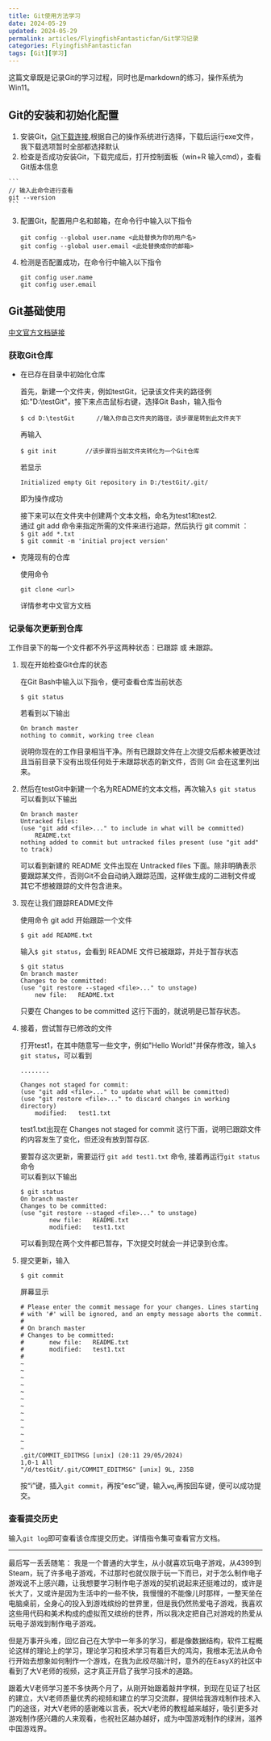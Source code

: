 ```yaml
---
title: Git使用方法学习
date: 2024-05-29
updated: 2024-05-29
permalink: articles/FlyingfishFantasticfan/Git学习记录
categories: FlyingfishFantasticfan
tags: [Git][学习]
---
```



这篇文章既是记录Git的学习过程，同时也是markdown的练习，操作系统为Win11。

## Git的安装和初始化配置
1. 安装Git，[Git下载连接](https://git-scm.com/download),根据自己的操作系统进行选择，下载后运行exe文件，我下载选项暂时全部都选择默认
2. 检查是否成功安装Git，下载完成后，打开控制面板（win+R 输入cmd），查看Git版本信息
<!-- More -->
    ```
    // 输入此命令进行查看
    git --version
    ```

3. 配置Git，配置用户名和邮箱，在命令行中输入以下指令

    ```
    git config --global user.name <此处替换为你的用户名>
    git config --global user.email <此处替换成你的邮箱>

    ```
4. 检测是否配置成功，在命令行中输入以下指令
    ```
    git config user.name
    git config user.email
    ```

## Git基础使用
[中文官方文档链接](https://git-scm.com/book/zh/v2/Git-%E5%9F%BA%E7%A1%80-%E8%8E%B7%E5%8F%96-Git-%E4%BB%93%E5%BA%93)  

### 获取Git仓库
- 在已存在目录中初始化仓库  

    首先，新建一个文件夹，例如testGit，记录该文件夹的路径例如:"D:\testGit"，接下来点击鼠标右键，选择Git Bash，输入指令
    ```
    $ cd D:\testGit      //输入你自己文件夹的路径，该步骤是转到此文件夹下
    ```
    再输入
    ```
    $ git init        //该步骤将当前文件夹转化为一个Git仓库
    ```
    若显示
    ```
    Initialized empty Git repository in D:/testGit/.git/
    ```
    即为操作成功  

    接下来可以在文件夹中创建两个文本文档，命名为test1和test2.  
    通过 git add 命令来指定所需的文件来进行追踪，然后执行 git commit ：      
    `$ git add *.txt`  
    `$ git commit -m 'initial project version'`  


- 克隆现有的仓库  

    使用命令
    ```
    git clone <url>
    ```
    详情参考中文官方文档  

### 记录每次更新到仓库
工作目录下的每一个文件都不外乎这两种状态：已跟踪 或 未跟踪。  

1. 现在开始检查Git仓库的状态  
   
   在Git Bash中输入以下指令，便可查看仓库当前状态
    ```
    $ git status
    ```
    若看到以下输出
    ```
    On branch master
    nothing to commit, working tree clean
    ```
    说明你现在的工作目录相当干净。所有已跟踪文件在上次提交后都未被更改过且当前目录下没有出现任何处于未跟踪状态的新文件，否则 Git 会在这里列出来。  

2. 然后在testGit中新建一个名为README的文本文档，再次输入`$ git status`  
    可以看到以下输出
    ```
    On branch master
    Untracked files:
    (use "git add <file>..." to include in what will be committed)
        README.txt
    nothing added to commit but untracked files present (use "git add" to track)
    ```
    可以看到新建的 README 文件出现在 Untracked files 下面。除非明确表示要跟踪某文件，否则Git不会自动纳入跟踪范围，这样做生成的二进制文件或其它不想被跟踪的文件包含进来。

3. 现在让我们跟踪README文件  

   使用命令 git add 开始跟踪一个文件
    ```
    $ git add README.txt
    ```
    输入`$ git status`，会看到 README 文件已被跟踪，并处于暂存状态
    ```
    $ git status
    On branch master
    Changes to be committed:
    (use "git restore --staged <file>..." to unstage)
        new file:   README.txt
    ```
    只要在 Changes to be committed 这行下面的，就说明是已暂存状态。 

4. 接着，尝试暂存已修改的文件
    
    打开test1，在其中随意写一些文字，例如"Hello World!"并保存修改，输入`$ git status`，可以看到
    ```
    ........  

    Changes not staged for commit:
    (use "git add <file>..." to update what will be committed)
    (use "git restore <file>..." to discard changes in working directory)
        modified:   test1.txt
    ```
    test1.txt出现在 Changes not staged for commit 这行下面，说明已跟踪文件的内容发生了变化，但还没有放到暂存区.  
    
    要暂存这次更新，需要运行 `git add test1.txt` 命令, 接着再运行`git status`命令  
    可以看到以下输出
    ```
    $ git status
    On branch master
    Changes to be committed:
    (use "git restore --staged <file>..." to unstage)
            new file:   README.txt
            modified:   test1.txt
    ```
    可以看到现在两个文件都已暂存，下次提交时就会一并记录到仓库。 

5. 提交更新，输入
    ```
    $ git commit
    ```
    屏幕显示
    ```
    # Please enter the commit message for your changes. Lines starting
    # with '#' will be ignored, and an empty message aborts the commit.
    #
    # On branch master
    # Changes to be committed:
    #       new file:   README.txt
    #       modified:   test1.txt
    #
    ~
    ~
    ~
    ~
    ~
    ~
    ~
    ~
    ~
    ~
    ~
    ~
    ~
    .git/COMMIT_EDITMSG [unix] (20:11 29/05/2024)                          1,0-1 All
    "/d/testGit/.git/COMMIT_EDITMSG" [unix] 9L, 235B
    ```
    按“i”键，插入`git commit`，再按“esc”键，输入`wq`,再按回车键，便可以成功提交。  

### 查看提交历史
输入`git log`即可查看该仓库提交历史。详情指令集可查看官方文档。  



---


最后写一丢丢随笔：
我是一个普通的大学生，从小就喜欢玩电子游戏，从4399到Steam，玩了许多电子游戏，不过那时也就仅限于玩一下而已，对于怎么制作电子游戏说不上感兴趣，让我想要学习制作电子游戏的契机说起来还挺难过的，或许是长大了，又或许是因为生活中的一些不快，我慢慢的不能像儿时那样，一整天坐在电脑桌前，全身心的投入到游戏缤纷的世界里，但是我仍然热爱电子游戏，我喜欢这些用代码和美术构成的虚拟而又缤纷的世界，所以我决定把自己对游戏的热爱从玩电子游戏到制作电子游戏。  

但是万事开头难，回忆自己在大学中一年多的学习，都是像数据结构，软件工程概论这样的理论上的学习，理论学习和技术学习有着巨大的鸿沟，我根本无法从命令行开始去想象如何制作一个游戏，在我为此绞尽脑汁时，意外的在EasyX的社区中看到了大V老师的视频，这才真正开启了我学习技术的道路。

跟着大V老师学习差不多快两个月了，从刚开始跟着敲井字棋，到现在见证了社区的建立，大V老师质量优秀的视频和建立的学习交流群，提供给我游戏制作技术入门的途径，对大V老师的感谢难以言表，祝大V老师的教程越来越好，吸引更多对游戏制作感兴趣的人来观看，也祝社区越办越好，成为中国游戏制作的绿洲，滋养中国游戏界。
